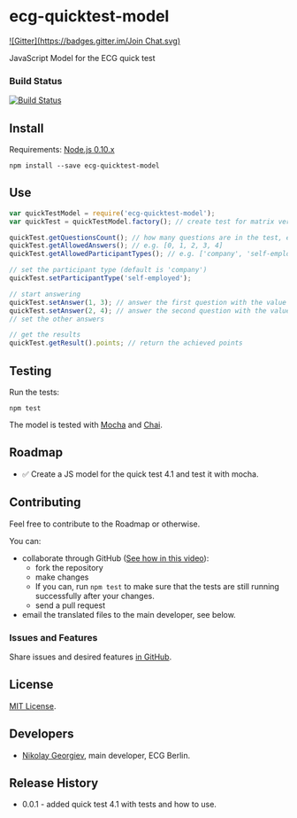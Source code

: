 ecg-quicktest-model
===================
[![Gitter](https://badges.gitter.im/Join Chat.svg)](https://gitter.im/ecogood/ecg-quicktest-model?utm_source=badge&utm_medium=badge&utm_campaign=pr-badge&utm_content=badge)

JavaScript Model for the ECG quick test

### Build Status
[![Build Status](https://travis-ci.org/ecogood/ecg-quicktest-model.svg?branch=master)](https://travis-ci.org/ecogood/ecg-quicktest-model)

## Install

Requirements: [Node.js 0.10.x](http://nodejs.org/)

```
npm install --save ecg-quicktest-model
```

## Use

```javascript
var quickTestModel = require('ecg-quicktest-model');
var quickTest = quickTestModel.factory(); // create test for matrix version 4.1

quickTest.getQuestionsCount(); // how many questions are in the test, e.g. 27
quickTest.getAllowedAnswers(); // e.g. [0, 1, 2, 3, 4]
quickTest.getAllowedParticipantTypes(); // e.g. ['company', 'self-employed']

// set the participant type (default is 'company')
quickTest.setParticipantType('self-employed');

// start answering
quickTest.setAnswer(1, 3); // answer the first question with the value 3
quickTest.setAnswer(2, 4); // answer the second question with the value 4
// set the other answers

// get the results
quickTest.getResult().points; // return the achieved points
```

## Testing

Run the tests:

``npm test``

The model is tested with [Mocha](http://visionmedia.github.io/mocha/) and [Chai](http://chaijs.com/).

## Roadmap

* :white_check_mark: Create a JS model for the quick test 4.1 and test it with mocha.

## Contributing

Feel free to contribute to the Roadmap or otherwise.

You can:

* collaborate through GitHub ([See how in this video](https://www.youtube.com/watch?v=SCZF6I-Rc4I#t=1m19s)):
  * fork the repository
  * make changes
  * If you can, run ``npm test`` to make sure that the tests are still running successfully after your changes.
  * send a pull request
* email the translated files to the main developer, see below.

### Issues and Features

Share issues and desired features [in GitHub](https://github.com/ecogood/ecg-quicktest-texts/issues).

## License

[MIT License](LICENSE).

## Developers

* [Nikolay Georgiev](http://nikolay-georgiev.net/), main developer, ECG Berlin.

## Release History

* 0.0.1 - added quick test 4.1 with tests and how to use.